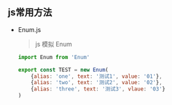 ## js常用方法

- Enum.js

  > js 模拟 Enum

  ```javascript
  import Enum from 'Enum'
  
  export const TEST = new Enum(
      {alias: 'one', text: '测试1', value: '01'},
      {alias: 'two', text: '测试2', value: '02'},
      {alias: 'three', text: '测试3', vlaue: '03'}
  )
  ```


